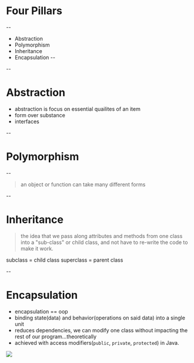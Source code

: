 
# Four Pillars
--
- Abstraction
- Polymorphism
- Inheritance
- Encapsulation
--

--
# Abstraction

- abstraction is focus on essential quailites of an item <!-- .element: class="fragment" -->
- form over substance <!-- .element: class="fragment" -->
- interfaces

--
# Polymorphism
--

> an object or function can take many different forms

--
# Inheritance

> the idea that we pass along attributes and methods from one class into a "sub-class" or child class, and not have to re-write the code to make it work. <!-- .element: class="fragment fade-in" -->

subclass = child class<!-- .element: class="fragment fade-in" -->
superclass = parent class<!-- .element: class="fragment fade-in" -->

--
# Encapsulation
- encapsulation == oop
- binding state(data) and behavior(operations on said data) into a single unit
- reduces dependencies, we can modify one class without impacting the rest of our program...theoretically
- achieved with access modifiers(`public`, `private`, `protected`) in Java.

![](./../../images/medicine-capsule.jpg)
<!-- .element: class="fragment" -->